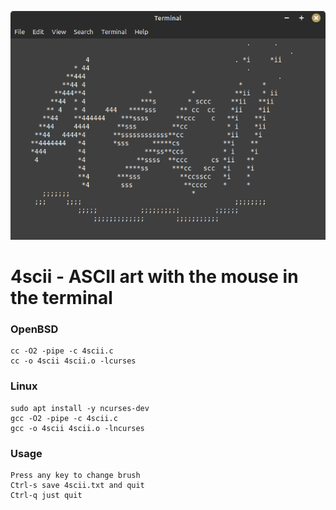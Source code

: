 ![4scii](file.png)
# 4scii - ASCII art with the mouse in the terminal

### OpenBSD
```
cc -O2 -pipe -c 4scii.c
cc -o 4scii 4scii.o -lcurses
```

### Linux
```
sudo apt install -y ncurses-dev
gcc -O2 -pipe -c 4scii.c
gcc -o 4scii 4scii.o -lncurses
```
### Usage
```
Press any key to change brush
Ctrl-s save 4scii.txt and quit
Ctrl-q just quit
```
